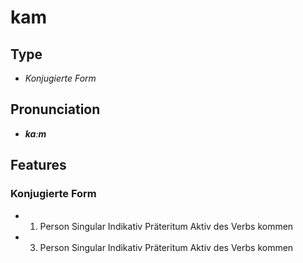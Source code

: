 # kam
## Type
- _Konjugierte Form_
## Pronunciation
- **_kaːm_**
## Features
### Konjugierte Form
- 1. Person Singular Indikativ Präteritum Aktiv des Verbs kommen
- 3. Person Singular Indikativ Präteritum Aktiv des Verbs kommen
